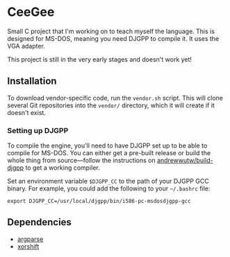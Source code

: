 CeeGee
======

Small C project that I'm working on to teach myself the language.
This is designed for MS-DOS, meaning you need DJGPP to compile it. It uses
the VGA adapter.

This project is still in the very early stages and doesn't work yet!


Installation
------------

To download vendor-specific code, run the `vendor.sh` script. This will
clone several Git repositories into the `vendor/` directory, which it will
create if it doesn't exist.

### Setting up DJGPP

To compile the engine, you'll need to have DJGPP set up to be able to
compile for MS-DOS. You can either get a pre-built release or build
the whole thing from source—follow the instructions on
[andrewwutw/build-djgpp](https://github.com/andrewwutw/build-djgpp) to get
a working compiler.

Set an environment variable `$DJGPP_CC` to the path of your DJGPP GCC binary.
For example, you could add the following to your `~/.bashrc` file:

    export DJGPP_CC=/usr/local/djgpp/bin/i586-pc-msdosdjgpp-gcc


Dependencies
------------

* [argparse](https://github.com/Cofyc/argparse)
* [xorshift](https://github.com/msikma/xorshift)
